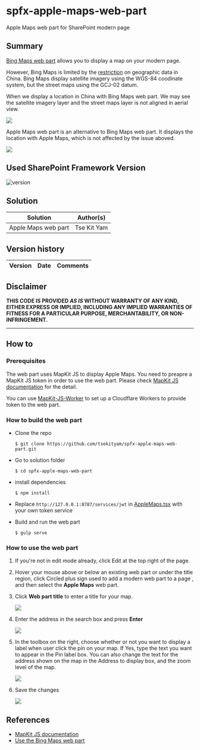 # spfx-apple-maps-web-part

Apple Maps web part for SharePoint modern page

## Summary

[Bing Maps web part](https://support.microsoft.com/en-us/office/use-the-bing-maps-web-part-c0e3f2f6-dc0d-49df-9308-1bf7c888e794) allows you to display a map on your modern page.

However, Bing Maps is limited by the [restriction](https://en.wikipedia.org/wiki/Restrictions_on_geographic_data_in_China) on geographic data in China. Bing Maps display satellite imagery using the WGS-84 coodinate system, but the street maps using the GCJ-02 datum.

When we display a location in China with Bing Maps web part. We may see the satellite imagery layer and the street maps layer is not aligned in aerial view.

![](img/bing-maps-web-part.png)

Apple Maps web part is an alternative to Bing Maps web part. It displays the location with Apple Maps, which is not affected by the issue aboved.

![](img/apple-maps-web-part.png)

## Used SharePoint Framework Version

![version](https://img.shields.io/badge/version-1.11-green.svg)

## Solution

| Solution            | Author(s)   |
| ------------------- | ----------- |
| Apple Maps web part | Tse Kit Yam |

## Version history

| Version | Date | Comments |
| ------- | ---- | -------- |


## Disclaimer

**THIS CODE IS PROVIDED _AS IS_ WITHOUT WARRANTY OF ANY KIND, EITHER EXPRESS OR IMPLIED, INCLUDING ANY IMPLIED WARRANTIES OF FITNESS FOR A PARTICULAR PURPOSE, MERCHANTABILITY, OR NON-INFRINGEMENT.**

---

## How to

### Prerequisites

The web part uses MapKit JS to display Apple Maps. You need to preapre a MapKit JS token in order to use the web part. Please check [MapKit JS documentation](https://developer.apple.com/documentation/mapkitjs) for the detail.

You can use [MapKit-JS-Worker](https://github.com/tsekityam/MapKit-JS-Worker) to set up a Cloudflare Workers to provide token to the web part.

### How to build the web part

- Clone the repo

  `$ git clone https://github.com/tsekityam/spfx-apple-maps-web-part.git`

- Go to solution folder

  `$ cd spfx-apple-maps-web-part`

- install dependencies

  `$ npm install`

- Replace `http://127.0.0.1:8787/services/jwt` in [AppleMaps.tsx](src/webparts/appleMaps/components/AppleMaps.tsx) with your own token service

- Build and run the web part

  `$ gulp serve`

### How to use the web part

1. If you're not in edit mode already, click Edit at the top right of the page.

2. Hover your mouse above or below an existing web part or under the title region, click Circled plus sign used to add a modern web part to a page , and then select the **Apple Maps** web part.

3. Click **Web part title** to enter a title for your map.

   ![](img/add-web-part-title.png)

4. Enter the address in the search box and press **Enter**

   ![](img/search-location.png)

5. In the toolbox on the right, choose whether or not you want to display a label when user click the pin on your map. If Yes, type the text you want to appear in the Pin label box. You can also change the text for the address shown on the map in the Address to display box, and the zoom level of the map.

   ![](img/property-panel.png)

6. Save the changes

   ![](img/completed.png)

## References

- [MapKit JS documentation](https://developer.apple.com/documentation/mapkitjs)
- [Use the Bing Maps web part](https://support.microsoft.com/en-us/office/use-the-bing-maps-web-part-c0e3f2f6-dc0d-49df-9308-1bf7c888e794)
